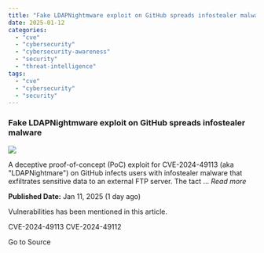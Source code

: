 ```yaml
---
title: "Fake LDAPNightmware exploit on GitHub spreads infostealer malware"
date: 2025-01-12
categories: 
  - "cve"
  - "cybersecurity"
  - "cybersecurity-awareness"
  - "security"
  - "threat-intelligence"
tags: 
  - "cve"
  - "cybersecurity"
  - "security"
---
```


### Fake LDAPNightmware exploit on GitHub spreads infostealer malware

![](https://upload.cvefeed.io/news/23629/thumbnail.jpg)

A deceptive proof-of-concept (PoC) exploit for CVE-2024-49113 (aka "LDAPNightmare") on GitHub infects users with infostealer malware that exfiltrates sensitive data to an external FTP server. The tact ... _Read more_

**Published Date:** Jan 11, 2025 (1 day ago)

Vulnerabilities has been mentioned in this article.

CVE-2024-49113 CVE-2024-49112

Go to Source
